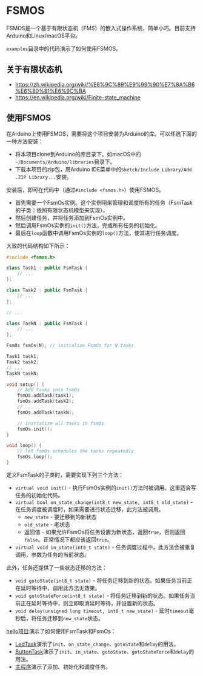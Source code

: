 # FSMOS

FSMOS是一个基于有限状态机（FMS）的嵌入式操作系统，简单小巧。目前支持Arduino和Linux/macOS平台。

`examples`目录中的代码演示了如何使用FSMOS。

## 关于有限状态机

* https://zh.wikipedia.org/wiki/%E6%9C%89%E9%99%90%E7%8A%B6%E6%80%81%E6%9C%BA
* https://en.wikipedia.org/wiki/Finite-state_machine

## 使用FSMOS

在Arduino上使用FSMOS，需要将这个项目安装为Arduino的库。可以任选下面的一种方法安装：

* 将本项目clone到Arduino的库目录下。如macOS中的`~/Documents/Arduino/libraries`目录下。
* 下载本项目的zip包，用Arduino IDE菜单中的`Sketch/Include Library/Add .ZIP Library...`安装。

安装后，即可在代码中（通过`#include <fsmos.h>`）使用FSMOS。

* 首先需要一个FsmOs实例。这个实例用来管理和调度所有的任务（FsmTask的子类：依照有限状态机模型来实现）。
* 然后创建任务，并将任务添加到FsmOs实例中。
* 然后调用FsmOs实例的`init()`方法，完成所有任务的初始化。
* 最后在`loop`函数中调用FsmOs实例的`loop()`方法，使其进行任务调度。

大致的代码结构如下所示：

```c++
#include <fsmos.h>

class Task1 : public FsmTask {
    // ...
};

class Task2 : public FsmTask {
    // ...
};

// ...

class TaskN : public FsmTask {
    // ...
};

FsmOs fsmOs(N); // initialize FsmOs for N tasks

Task1 task1;
Task2 task2;
// ...
TaskN taskN;

void setup() {
    // Add tasks into fsmOs
    fsmOs.addTask(task1);
    fsmOs.addTask(task2);
    // ...
    fsmOs.addTask(taskN);

    // Initialize all tasks in fsmOs
    fsmOs.init();
}

void loop() {
    // let fsmOs schedules the tasks repeatedly
    fsmOs.loop();
}
```

定义FsmTask的子类时，需要实现下列三个方法：

* `virtual void init()` - 执行FsmOs实例的`init()`方法时被调用。这里适合写任务的初始化代码。
* `virtual bool on_state_change(int8_t new_state, int8_t old_state)` - 在任务调度被调度时，如果需要进行状态迁移，此方法被调用。
  * `new_state` - 要迁移到的新状态
  * `old_state` - 老状态
  * 返回值 - 如果允许FsmOs将任务设置为新状态，返回`true`，否则返回`false`。正常情况下都应该返回`true`。
* `virtual void in_state(int8_t state)` - 任务调度过程中，此方法会被重复调用，参数为任务的当前状态。

此外，任务还提供了一些状态迁移的方法：

* `void gotoState(int8_t state)` - 将任务迁移到新的状态。如果任务当前正在延时等待中，调用此方法无效果。
* `void gotoStateForce(int8_t state)` - 将任务迁移到新的状态。如果任务当前正在延时等待中，则立即取消延时等待，并设置新的状态。
* `void delay(unsigned long timeout, int8_t new_state)` - 延时`timeout`毫秒后，将任务迁移到`new_state`状态。

[hello项目](https://github.com/qiwenmin/fsmos/tree/master/examples/hello)演示了如何使用FsmTask和FsmOs：

* [LedTask](https://github.com/qiwenmin/fsmos/blob/master/examples/hello/led.h)演示了`init`、`on_state_change`、`gotoState`和`delay`的用法。
* [ButtonTask](https://github.com/qiwenmin/fsmos/blob/master/examples/hello/button.h)演示了`init`、`in_state`、`gotoState`、`gotoStateForce`和`delay`的用法。
* [主程序](https://github.com/qiwenmin/fsmos/blob/master/examples/hello/hello.ino)演示了添加、初始化和调度任务。
